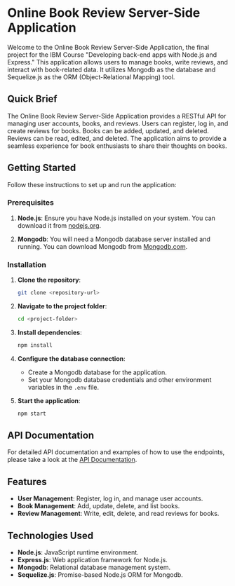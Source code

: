 # Online Book Review Server-Side Application

Welcome to the Online Book Review Server-Side Application, the final project for the IBM Course "Developing back-end apps with Node.js and Express." This application allows users to manage books, write reviews, and interact with book-related data. It utilizes Mongodb as the database and Sequelize.js as the ORM (Object-Relational Mapping) tool.

## Quick Brief

The Online Book Review Server-Side Application provides a RESTful API for managing user accounts, books, and reviews. Users can register, log in, and create reviews for books. Books can be added, updated, and deleted. Reviews can be read, edited, and deleted. The application aims to provide a seamless experience for book enthusiasts to share their thoughts on books.

## Getting Started

Follow these instructions to set up and run the application:

### Prerequisites

1. **Node.js**: Ensure you have Node.js installed on your system. You can download it from [nodejs.org](https://nodejs.org/).

2. **Mongodb**: You will need a Mongodb database server installed and running. You can download Mongodb from [Mongodb.com](https://www.Mongodb.com/).

### Installation

1. **Clone the repository**:

   ```bash
   git clone <repository-url>
   ```

2. **Navigate to the project folder**:

   ```bash
   cd <project-folder>
   ```

3. **Install dependencies**:

   ```bash
   npm install
   ```

4. **Configure the database connection**:
   
   - Create a Mongodb database for the application.
   - Set your Mongodb database credentials and other environment variables in the `.env` file.

5. **Start the application**:

   ```bash
   npm start
   ```

## API Documentation

For detailed API documentation and examples of how to use the endpoints, please take a look at the [API Documentation](https://documenter.getpostman.com/view/28416524/2s9YBxacHG).

## Features

- **User Management**: Register, log in, and manage user accounts.
- **Book Management**: Add, update, delete, and list books.
- **Review Management**: Write, edit, delete, and read reviews for books.

## Technologies Used

- **Node.js**: JavaScript runtime environment.
- **Express.js**: Web application framework for Node.js.
- **Mongodb**: Relational database management system.
- **Sequelize.js**: Promise-based Node.js ORM for Mongodb.
